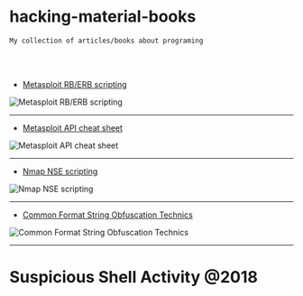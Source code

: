 # hacking-material-books
    My collection of articles/books about programing

<br /><br />

- [Metasploit RB/ERB scripting](https://github.com/r00t-3xp10it/hacking-material-books/tree/master/metasploit-RC%5BERB%5D)<br />

![Metasploit RB/ERB scripting](http://i.cubeupload.com/4m8G0f.png)<br />

---

- [Metasploit API cheat sheet](https://github.com/r00t-3xp10it/hacking-material-books/tree/master/metasploit-RC%5BERB%5D/metasploit-API)<br />

![Metasploit API cheat sheet](http://i.cubeupload.com/SXuD2u.png)<br />

---

- [Nmap NSE scripting](https://github.com/r00t-3xp10it/hacking-material-books/tree/master/nmap-NSE)<br />

![Nmap NSE scripting](http://i.cubeupload.com/KD32Z8.png)<br />

---

- [Common Format String Obfuscation Technics](https://github.com/r00t-3xp10it/hacking-material-books/blob/master/obfuscation/simple_obfuscation.md)<br />

![Common Format String Obfuscation Technics](http://i.cubeupload.com/8ySlqV.jpg)<br />

---

# Suspicious Shell Activity @2018

